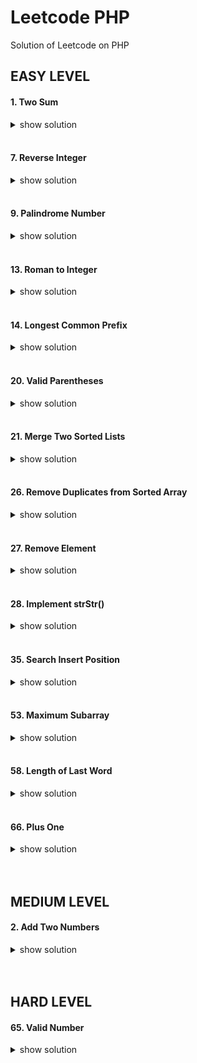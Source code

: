 # Leetcode PHP
Solution of Leetcode on PHP

## EASY LEVEL

#### 1. Two Sum
<details>
  <summary>show solution</summary>
  
```php
function twoSum($nums, $target) {
  foreach ($nums as $key => $val) {
    unset($nums[$key]);
    $nextKey = array_search(($target - $val), $nums);
    if ($nextKey) {
      return [$key, $nextKey];
    }
  }
  return [];
}
```
</details><br/>


#### 7. Reverse Integer
<details>
  <summary>show solution</summary>
  
```php
function reverse($x) {
    if (is_int($x) === false || $x === null || $x === 0) return 0;
    $res = $x < 0 ? -abs(strrev($x)) : (int)strrev($x);
    if ($res < -2147483648 || $res >  2147483647) return 0;
    return $res;
}
```
</details><br/>


#### 9. Palindrome Number
<details>
  <summary>show solution</summary>
  
```php
function isPalindrome($x) {
    return $x == strrev($x);
}
```
</details><br/>


#### 13. Roman to Integer
<details>
  <summary>show solution</summary>
  
```php
function romanToInt($s) {
   $map = [
        'I' => 1,
        'V' => 5,
        'X' => 10,
        'L' => 50,
        'C' => 100,
        'D' => 500,
        'M' => 1000,

        // special for diy
        'v' => 4,
        'x' => 9,
        'l' => 40,
        'c' => 90,
        'd' => 400,
        'm' => 900,
    ];

	$special = [
        'IV' => 'v',
        'IX' => 'x',
        'XL' => 'l',
        'XC' => 'c',
        'CD' => 'd',
        'CM' => 'm',
    ];

	foreach ($special as $k => $v) {
        $s = str_replace($k, $v, $s);
	}

	$number = 0;
	$s = str_split($s);
	foreach ($s as $item) {
		$number += $map[$item];
	}

	return $number;
}
```
</details><br/>


#### 14. Longest Common Prefix
<details>
  <summary>show solution</summary>
  
```php
function longestCommonPrefix($strs) {
    $first = array_shift($strs);
	$first = str_split($first);
	$length = count($first);
	$prefix = '';
	for($i=0;$i<=$length;$i++){
		foreach($strs as $str){
			if(!isset($str[$i])){
				break 2;
			}
			if($str[$i] != $first[$i]){
				break 2;
			}
		}
		
		$prefix .=$first[$i];
	}
	return $prefix;
}
```
</details><br/>

#### 20. Valid Parentheses
<details>
  <summary>show solution</summary>
  
```php
function isValid($s) {
	$s = trim($s);
	if (!$s) {
	  return true;
	}
	if (strlen($s) === 1) {
	  return false;
	}

	$brackets = [
	  '[' => ']',
	  '(' => ')',
	  '{' => '}',
	];

	for ($stack = [], $length = strlen($s), $i = 0; $i < $length; $i++) {
	  $symbol = $s[$i];
	  if (array_key_exists($symbol, $brackets)) {
		$stack[] = $symbol;
	  } else {
		$lastInStack = array_pop($stack);
		if (!isset($brackets[$lastInStack]) || $symbol !== $brackets[$lastInStack]) {
		  return false;
		}
	  }
	}
	return (count($stack) === 0) ? true : false;
}
```
</details><br/>


#### 21. Merge Two Sorted Lists
<details>
  <summary>show solution</summary>
  
```php
class Solution {

    private $vals = [];
    
    /**
     * @param ListNode $l1
     * @param ListNode $l2
     * @return ListNode
     */
    function mergeTwoLists($l1, $l2) {
       $this->iterate($l1, $l2);
        $root = $node = NULL;
        if($this->vals){
            $root = $node = new ListNode(array_pop($this->vals));
        }
        while(!empty($this->vals)){
            $node->next = new ListNode(array_pop($this->vals));
            $node = $node->next;
        }
        return $root;
    }
    
    function iterate($l1, $l2){
        if(!is_null($l1) && !is_null($l2)){
            if($l1->val<=$l2->val){
                array_unshift($this->vals, $l1->val);
                $l1 = $l1->next;
            }
            else{
                array_unshift($this->vals, $l2->val);
                $l2 = $l2->next;
            }
        }
        else if(!is_null($l1)){
            array_unshift($this->vals,$l1->val);
            $l1 = $l1->next;
        }
        else if(!is_null($l2)){
            array_unshift($this->vals,$l2->val);
            $l2 = $l2->next;
        }
        else if (is_null($l1) && is_null($l2)){
            return;
        }
        $this->iterate($l1, $l2);
    }
    
}
```
</details><br/>


#### 26. Remove Duplicates from Sorted Array
<details>
  <summary>show solution</summary>
  
```php
function removeDuplicates(&$nums) {
	$lenght = count($nums);
	if ( $lenght === 0 ) return 0;
	$i = 0;
	for ( $j = 1; $j < $lenght ; $j ++ ) {
		if ( $nums[$j] != $nums[$i] ) {
			$i ++;
			$nums[$i] = $nums[$j];
		}
	}
	return $i + 1;
}
```
</details><br/>


#### 27. Remove Element
<details>
  <summary>show solution</summary>
  
```php
function removeElement(&$nums, $val) {
	foreach ($nums as $k => $v) {
		if ( $v === $val ) {
			unset($nums[$k]);
		}
	}
	return count($nums);
}
```
</details><br/>


#### 28. Implement strStr()
<details>
  <summary>show solution</summary>
  
```php
function strStr($haystack, $needle) {
			
	if(strlen($needle) == 0) return 0;
	if(strlen($haystack) == 0) return -1;
	
	if(strlen($haystack) == 1 && strlen($needle) == 1){
		if($haystack[0] == $needle[0]){
			return 0;
		}
	}
	
	for($i = 0; $i < strlen($haystack) - strlen($needle) + 1; $i++){
		if($needle === substr($haystack, $i, strlen($needle))){
			return $i;
		}
	}
	return -1; 
	
}
```
</details><br/>


#### 35. Search Insert Position
<details>
  <summary>show solution</summary>
  
```php
function searchInsert($nums, $target) {
	for($i = 0; $i < count($nums) && $nums[$i] <= $target; $i++) {
		if ($nums[$i] == $target) {
			return $i;
		}
	}
	return $i; 
}
```
</details><br/>


#### 53. Maximum Subarray
<details>
  <summary>show solution</summary>
  
```php
function maxSubArray($nums) {
	$sum = $nums[0];
	$max = $sum;
	for($i = 1, $n = count($nums); $i < $n; $i ++){
		$sum = $nums[$i] > $nums[$i]+$sum ? $nums[$i] : $nums[$i]+$sum;
		$max = $max > $sum ? $max : $sum;
	}
	return $max;
}
```
</details><br/>


#### 58. Length of Last Word
<details>
  <summary>show solution</summary>
  
```php
function lengthOfLastWord($s) {
	$length = 0;
	$first = false;
	for ($i = strlen($s) - 1; $i >= 0; $i--) {
		if ($s[$i] == ' ' && $first) {
			return $length;
		} else if ($s[$i] != ' ') {
			$first = true;
			$length++;
		}
	}
	return $length;
}
```
</details><br/>
	

#### 66. Plus One
<details>
  <summary>show solution</summary>
  
```php
function plusOne($digits) {
	$carry=1;
	for($i = count($digits)-1; $i>=0; $i--){
		$temp = ($digits[$i]+$carry)%10;
		$carry = intval(($digits[$i]+$carry)/10);
		$digits[$i] = $temp;
	}
	if($carry == 0) return $digits;
	else{
		$res = array_fill(0, count($digits) + 1, 0);
		$res[0] = $carry;
		for($i=0; $i<count($digits); $i++){
			$res[$i+1] = $digits[$i];
		}
		return $res;
	}
}
```
</details><br/><br/>


## MEDIUM LEVEL

#### 2. Add Two Numbers
<details>
  <summary>show solution</summary>
  
```php
function addTwoNumbers($l1, $l2) {
	$node = new ListNode($this->res + $l1->val + $l2->val);
	if( $this->res = intval($node->val > 9) ) { 
		$node->val -=10;
	}
	$node->next = (!$this->res && is_null($l1->next) && is_null($l2->next) ) ?
		null : $this->addTwoNumbers($l1->next,$l2->next);
		
	return $node;
}
```
</details><br/><br/>


## HARD LEVEL

	
#### 65. Valid Number 
<details>
  <summary>show solution</summary>
  
```php
function isNumber($s) {
	return $s === '' || (count($s) === 1 && !is_numeric($s)) ? false : true;
}
```
</details><br/>
